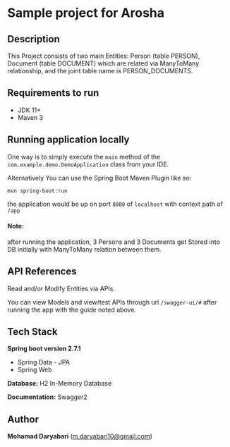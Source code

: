 
# Sample project for Arosha

## Description
This Project consists of two main Entities: Person (table PERSON), 
Document (table DOCUMENT) which are related
 via ManyToMany relationship, and the joint table name is PERSON_DOCUMENTS.
 
## Requirements to run

- JDK 11+
- Maven 3

## Running application locally

One way is to simply execute the `main` method of the `com.example.demo.DemoApplication` class from your IDE.

Alternatively You can use the Spring Boot Maven Plugin like so:

```shell
mvn spring-boot:run
```

the application would be up on port `8080` 
of `localhost` 
with context path of `/app`

#### Note:

after running the application, 3 Persons 
and 3 Documents get Stored into DB initially
 with ManyToMany relation between them.  


## API References
Read and/or Modify Entities via APIs.

You can view Models and view/test APIs through url `/swagger-ui/#` 
after running the app with the guide noted above. 


## Tech Stack

**Spring boot version 2.7.1**
* Spring Data - JPA
* Spring Web

**Database:** H2 In-Memory Database

**Documentation:** Swagger2

## Author
**Mohamad Daryabari**
(m.daryabari10@gmail.com)


